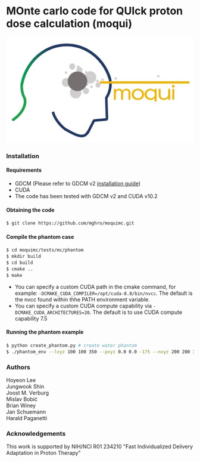 MOnte carlo code for QUIck proton dose calculation (moqui)
=======

<img src="images/moqui_logo.jpg">

### Installation
#### Requirements
- GDCM (Please refer to GDCM v2 [installation guide](http://gdcm.sourceforge.net/wiki/index.php/Compilation#Quick_start))
- CUDA
- The code has been tested with GDCM v2 and CUDA v10.2

#### Obtaining the code
```bash
$ git clone https://github.com/mghro/moquimc.git
```

#### Compile the phantom case
```bash
$ cd moquimc/tests/mc/phantom
$ mkdir build
$ cd build
$ cmake ..
$ make
```
- You can specify a custom CUDA path in the cmake command, for example: `-DCMAKE_CUDA_COMPILER=/opt/cuda-8.0/bin/nvcc`. The default is the nvcc found within thhe PATH environment variable.
- You can specify a custom CUDA compute capability via `-DCMAKE_CUDA_ARCHITECTURES=20`. The default is to use CUDA compute capability 7.5

#### Running the phantom example
```bash
$ python create_phantom.py # create water phantom
$ ./phantom_env --lxyz 100 100 350 --pxyz 0.0 0.0 -175 --nxyz 200 200 350 --spot_energy 200.0 0.0 --spot_position 0 0 0.5 --spot_size 30.0 30.0 --histories 100000 --phantom_path ./water_phantom.raw --output_prefix ./ --gpu_id 0 > ./log.out
```

### Authors
Hoyeon Lee    
Jungwook Shin  
Joost M. Verburg  
Mislav Bobić  
Brian Winey  
Jan Schuemann  
Harald Paganetti  

### Acknowledgements
This work is supported by NIH/NCI R01 234210 "Fast Individualized Delivery Adaptation in Proton Therapy"   


